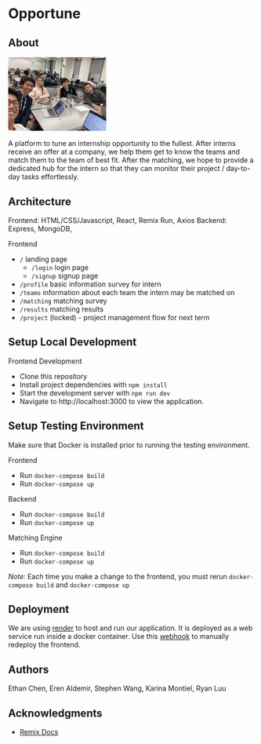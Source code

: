 # Opportune

## About
 
<img src="public/team.jpeg" alt="team" width="200"/>

A platform to tune an internship opportunity to the fullest. After interns receive an offer at a company, we help them get to know the teams and match them to the team of best fit.
After the matching, we hope to provide a dedicated hub for the intern so that they can monitor their project / day-to-day tasks effortlessly.

## Architecture
Frontend: HTML/CSS/Javascript, React, Remix Run, Axios
Backend: Express, MongoDB, 

Frontend
* `/` landing page
    * `/login` login page
    * `/signup` signup page
* `/profile` basic information survey for intern
* `/teams` information about each team the intern may be matched on
* `/matching` matching survey
* `/results` matching results
* `/project` (locked) - project management flow for next term

## Setup Local Development
Frontend Development
- Clone this repository
- Install project dependencies with `npm install`
- Start the development server with `npm run dev`
- Navigate to http://localhost:3000 to view the application.

## Setup Testing Environment
Make sure that Docker is installed prior to running the testing environment.

Frontend
- Run `docker-compose build`
- Run `docker-compose up`

Backend
- Run `docker-compose build`
- Run `docker-compose up`

Matching Engine
- Run `docker-compose build`
- Run `docker-compose up`

*Note:* Each time you make a change to the frontend, you must rerun `docker-compose build` and `docker-compose up`

## Deployment
We are using [render](https://render.com/) to host and run our application. It is deployed as a web service run inside a docker container.
Use this [webhook](https://api.render.com/deploy/srv-cl78shf6e7vc739qgb7g?key=s2AUu7liU0E) to manually redeploy the frontend.

## Authors
Ethan Chen, Eren Aldemir, Stephen Wang, Karina Montiel, Ryan Luu

## Acknowledgments
- [Remix Docs](https://remix.run/docs)
